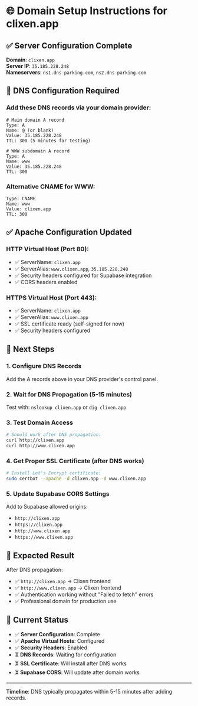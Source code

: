 # 🌐 Domain Setup Instructions for clixen.app

## ✅ Server Configuration Complete

**Domain**: `clixen.app`  
**Server IP**: `35.185.228.248`  
**Nameservers**: `ns1.dns-parking.com`, `ns2.dns-parking.com`

## 🔧 DNS Configuration Required

### **Add these DNS records via your domain provider:**

```dns
# Main domain A record
Type: A
Name: @ (or blank)
Value: 35.185.228.248
TTL: 300 (5 minutes for testing)

# WWW subdomain A record  
Type: A
Name: www
Value: 35.185.228.248
TTL: 300
```

### **Alternative CNAME for WWW:**
```dns
Type: CNAME
Name: www
Value: clixen.app
TTL: 300
```

## ✅ Apache Configuration Updated

### **HTTP Virtual Host** (Port 80):
- ✅ ServerName: `clixen.app`
- ✅ ServerAlias: `www.clixen.app`, `35.185.228.248` 
- ✅ Security headers configured for Supabase integration
- ✅ CORS headers enabled

### **HTTPS Virtual Host** (Port 443):
- ✅ ServerName: `clixen.app`
- ✅ ServerAlias: `www.clixen.app`
- ✅ SSL certificate ready (self-signed for now)
- ✅ Security headers configured

## 🚀 Next Steps

### 1. **Configure DNS Records**
Add the A records above in your DNS provider's control panel.

### 2. **Wait for DNS Propagation** (5-15 minutes)
Test with: `nslookup clixen.app` or `dig clixen.app`

### 3. **Test Domain Access**
```bash
# Should work after DNS propagation:
curl http://clixen.app
curl http://www.clixen.app
```

### 4. **Get Proper SSL Certificate** (after DNS works)
```bash
# Install Let's Encrypt certificate:
sudo certbot --apache -d clixen.app -d www.clixen.app
```

### 5. **Update Supabase CORS Settings**
Add to Supabase allowed origins:
- `http://clixen.app`
- `https://clixen.app`
- `http://www.clixen.app`
- `https://www.clixen.app`

## 🎯 Expected Result

After DNS propagation:
- ✅ `http://clixen.app` → Clixen frontend
- ✅ `http://www.clixen.app` → Clixen frontend  
- ✅ Authentication working without "Failed to fetch" errors
- ✅ Professional domain for production use

## 📝 Current Status

- ✅ **Server Configuration**: Complete
- ✅ **Apache Virtual Hosts**: Configured  
- ✅ **Security Headers**: Enabled
- ⏳ **DNS Records**: Waiting for configuration
- ⏳ **SSL Certificate**: Will install after DNS works
- ⏳ **Supabase CORS**: Will update after domain works

---

**Timeline**: DNS typically propagates within 5-15 minutes after adding records.